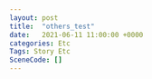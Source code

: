 ```yaml
---
layout: post
title:  "others_test"
date:   2021-06-11 11:00:00 +0000
categories: Etc
Tags: Story Etc
SceneCode: []
---
```

